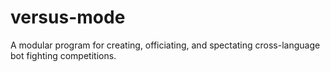 # versus-mode
A modular program for creating, officiating, and spectating cross-language bot fighting competitions.

